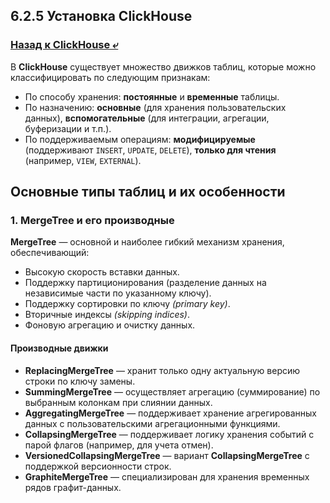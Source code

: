 ## 6.2.5 Установка ClickHouse

### [Назад к ClickHouse ⤶](/data/Module6/data/clickhouse.md)

В **ClickHouse** существует множество движков таблиц, которые можно классифицировать по следующим признакам:
- По способу хранения: **постоянные** и **временные** таблицы.  
- По назначению: **основные** (для хранения пользовательских данных), **вспомогательные** (для интеграции, агрегации, 
буферизации и т.п.).  
- По поддерживаемым операциям: **модифицируемые** (поддерживают `INSERT`, `UPDATE`, `DELETE`), **только для чтения** 
(например, `VIEW`, `EXTERNAL`).  

## Основные типы таблиц и их особенности
### 1. MergeTree и его производные
**MergeTree** — основной и наиболее гибкий механизм хранения, обеспечивающий:  
- Высокую скорость вставки данных.  
- Поддержку партиционирования (разделение данных на независимые части по указанному ключу).  
- Поддержку сортировки по ключу _(primary key)_.  
- Вторичные индексы _(skipping indices)_.  
- Фоновую агрегацию и очистку данных.  

#### Производные движки  
- **ReplacingMergeTree** — хранит только одну актуальную версию строки по ключу замены.  
- **SummingMergeTree** — осуществляет агрегацию (суммирование) по выбранным колонкам при слиянии данных.  
- **AggregatingMergeTree** — поддерживает хранение агрегированных данных с пользовательскими агрегационными функциями.  
- **CollapsingMergeTree** — поддерживает логику хранения событий с парой флагов (например, для учета отмен).  
- **VersionedCollapsingMergeTree** — вариант **CollapsingMergeTree** с поддержкой версионности строк.  
- **GraphiteMergeTree** — специализирован для хранения временных рядов графит-данных.  